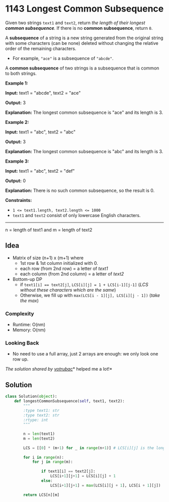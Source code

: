 # 1143 Longest Common Subsequence

Given two strings `text1` and `text2`, return *the length of their longest **common subsequence**.* If there is no **common subsequence**, return `0`.

A **subsequence** of a string is a new string generated from the original string with some characters (can be none) deleted without changing the relative order of the remaining characters.

- For example, `"ace"` is a subsequence of `"abcde"`.

A **common subsequence** of two strings is a subsequence that is common to both strings.

**Example 1:**

**Input:** text1 = "abcde", text2 = "ace"

**Output:** 3

**Explanation:** The longest common subsequence is "ace" and its length is 3.

**Example 2:**

**Input:** text1 = "abc", text2 = "abc"

**Output:** 3

**Explanation:** The longest common subsequence is "abc" and its length is 3.

**Example 3:**

**Input:** text1 = "abc", text2 = "def"

**Output:** 0

**Explanation:** There is no such common subsequence, so the result is 0.

**Constraints:**

- `1 <= text1.length, text2.length <= 1000`
- `text1` and `text2` consist of only lowercase English characters.

----

n = length of text1 and m = length of text2

## Idea

- Matrix of size (n+1) x (m+1) where
   - 1st row & 1st column initialized with 0.
   - each row (from 2nd row)  = a letter of  *text1*
   - each column (from 2nd column) = a letter of *text2*
- Bottom-up DP
   - if `text1[i] == text2[j]`, `LCS[i][j] = 1 + LCS[i-1][j-1]` (*LCS without these characters which are the same*)
   - Otherwise, we fill up with `max(LCS[i - 1][j], LCS[i][j - 1])` (*take the max*)

### Complexity

- Runtime: O(nm)
- Memory: O(nm)

### Looking Back

- No need to use a full array, just 2 arrays are enough: we only look one row up.

*The solution shared by* [*votrubac*](https://leetcode.com/votrubac)* helped me a lot!*

## Solution

```python
class Solution(object):
    def longestCommonSubsequence(self, text1, text2):
        """
        :type text1: str
        :type text2: str
        :rtype: int
        """
        
        n = len(text1)
        m = len(text2)
        
        LCS = [[0] * (m+1) for _ in range(n+1)] # LCS[i][j] is the longest common subsequence for text1[:i+1] and text2[:j+1]
        
        for i in range(n):
            for j in range(m):
                
                if text1[i] == text2[j]:
                    LCS[i+1][j+1] = LCS[i][j] + 1
                else:
                    LCS[i+1][j+1] = max(LCS[i][j + 1], LCS[i + 1][j])
        
        return LCS[n][m]
```
